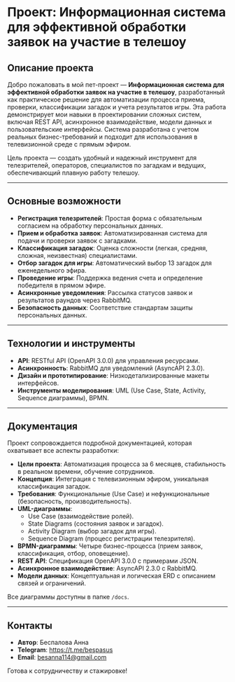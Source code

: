 # Проект: Информационная система для эффективной обработки заявок на участие в телешоу

## Описание проекта
Добро пожаловать в мой пет-проект — **Информационная система для эффективной обработки заявок на участие в телешоу**, разработанный как практическое решение для автоматизации процесса приема, проверки, классификации загадок и учета результатов игры. Эта работа демонстрирует мои навыки в проектировании сложных систем, включая REST API, асинхронное взаимодействие, модели данных и пользовательские интерфейсы. Система разработана с учетом реальных бизнес-требований и подходит для использования в телевизионной среде с прямым эфиром.

Цель проекта — создать удобный и надежный инструмент для телезрителей, операторов, специалистов по загадкам и ведущих, обеспечивающий плавную работу телешоу.

---

## Основные возможности
- **Регистрация телезрителей**: Простая форма с обязательным согласием на обработку персональных данных.
- **Прием и обработка заявок**: Автоматизированная система для подачи и проверки заявок с загадками.
- **Классификация загадок**: Оценка сложности (легкая, средняя, сложная, неизвестная) специалистами.
- **Отбор загадок для игры**: Автоматический выбор 13 загадок для еженедельного эфира.
- **Проведение игры**: Поддержка ведения счета и определение победителя в прямом эфире.
- **Асинхронные уведомления**: Рассылка статусов заявок и результатов раундов через RabbitMQ.
- **Безопасность данных**: Соответствие стандартам защиты персональных данных.

---

## Технологии и инструменты
- **API**: RESTful API (OpenAPI 3.0.0) для управления ресурсами.
- **Асинхронность**: RabbitMQ для уведомлений (AsyncAPI 2.3.0).
- **Дизайн и прототипирование**: Низкодетализированные макеты интерфейсов.
- **Инструменты моделирования**: UML (Use Case, State, Activity, Sequence диаграммы), BPMN.

---

## Документация
Проект сопровождается подробной документацией, которая охватывает все аспекты разработки:
- **Цели проекта**: Автоматизация процесса за 6 месяцев, стабильность в реальном времени, обучение сотрудников.
- **Концепция**: Интеграция с телевизионным эфиром, уникальная классификация загадок.
- **Требования**: Функциональные (Use Case) и нефункциональные (безопасность, производительность).
- **UML-диаграммы**: 
  - Use Case (взаимодействие ролей).
  - State Diagrams (состояния заявок и загадок).
  - Activity Diagram (выбор загадок для игры).
  - Sequence Diagram (процесс регистрации телезрителя).
- **BPMN-диаграммы**: Четыре бизнес-процесса (прием заявок, классификация, отбор, оповещение).
- **REST API**: Спецификация OpenAPI 3.0.0 с примерами JSON.
- **Асинхронное взаимодействие**: AsyncAPI 2.3.0 с RabbitMQ.
- **Модели данных**: Концептуальная и логическая ERD с описанием связей и ограничений.

Все диаграммы доступны в папке `/docs`.

---

## Контакты
- **Автор**: Беспалова Анна
- **Telegram**: https://t.me/bespasus
- **Email**: besanna114@gmail.com

Готова к сотрудничеству и стажировке!
